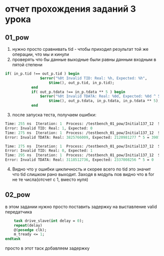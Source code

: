 # отчет прохождения заданий 3 урока


## 01_pow

1. нужно просто сравнивать tid - чтобы приходил результат той же операции, что мы и кинули
2. проверять что бы данные выходные были равны данным входным в пятой степени

```sv
if( in_p.tid !== out_p.tid ) begin
                $error("%0t Invalid TID: Real: %h, Expected: %h",
                    $time(), out_p.tid, in_p.tid);
            end
            if( out_p.tdata !== in_p.tdata ** 5 ) begin
                $error("%0t Invalid TDATA: Real: %0d, Expected: %0d ^ 5 = %0d",
                    $time(), out_p.tdata, in_p.tdata, in_p.tdata ** 5);
            end
```
3. после запуска теста, получаем ошибки:

```tcl
Time: 255 ns  Iteration: 1  Process: /testbench_01_pow/Initial137_12  Scope: testbench_01_pow.Block137_13  File: C:/Users/glkru/internship2/Internship/10_verif/lesson_3/01_pow/testbench_01_pow.sv Line: 147
Error: Invalid TID: Real: 1, Expected: 0
Time: 275 ns  Iteration: 1  Process: /testbench_01_pow/Initial137_12  Scope: testbench_01_pow.Block137_13  File: C:/Users/glkru/internship2/Internship/10_verif/lesson_3/01_pow/testbench_01_pow.sv Line: 143
Error: Invalid TDATA: Real: 3825766009, Expected: 2120981277 ^ 5 = 3907039405

Time: 275 ns  Iteration: 1  Process: /testbench_01_pow/Initial137_12  Scope: testbench_01_pow.Block137_13  File: C:/Users/glkru/internship2/Internship/10_verif/lesson_3/01_pow/testbench_01_pow.sv Line: 147
Error: Invalid TID: Real: 0, Expected: 1
Time: 295 ns  Iteration: 1  Process: /testbench_01_pow/Initial137_12  Scope: testbench_01_pow.Block137_13  File: C:/Users/glkru/internship2/Internship/10_verif/lesson_3/01_pow/testbench_01_pow.sv Line: 143
Error: Invalid TDATA: Real: 3118512736, Expected: 2337008256 ^ 5 = 0
```

4. Видно что у ошибки цикличность и скорее всего по tid это значит что tid слишком рано выходит. Заходя в модуль пов видно что в for не те числа(отсчет с 1, вместо нуля)

## 02_pow

в этом задании нужно просто поставить задержку на выставление valid передатчика

```sv
    task drive_slave(int delay = 0);
    repeat(delay)
    @(posedge clk);
    m_tready <= 1;
endtask
```
просто в этот таск добавляем задержку
